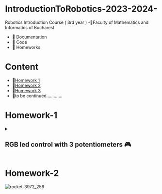 # IntroductionToRobotics-2023-2024-

Robotics Introduction Course ( 3rd year )
-📍Faculty of Mathematics and Informatics of Bucharest
- 🤖 Documentation
- 🤖 Code
- 🤖 Homeworks

# Content
- 🚨[Homework 1](#homework-1)
- 🚨[Homework 2](#homework-2)
- 🚨[Homework 3](#homework-3)
- 🚨to be continued.............
# Homework-1
<details>
<summary> <h2> RGB led control with 3 potentiometers 🎮 </h2> </summary>
<h3>Task</h3>
<details>
Utilize a separate potentiometer to independently control each color of the RGB LED (Red, Green, and Blue). This control should be achieved using digital electronics.
</details>

### 🖥 Code : [ The Code 🖥 ](https://github.com/anacimpeanu/IntroductionToRobotics-2023-2024-/blob/main/Homework/RGB_HOMEWORK_1.ino)

### 🕹 Electronic scheme: ![IR schema final](https://github.com/anacimpeanu/IntroductionToRobotics-2023-2024-/assets/115561036/94e1bbc6-0383-4f4e-93e0-0ff483e604af)

![ir 1](https://github.com/anacimpeanu/IntroductionToRobotics-2023-2024-/assets/115561036/f9e849cf-358f-4155-95eb-561062c7e1b8)


![ir 3](https://github.com/anacimpeanu/IntroductionToRobotics-2023-2024-/assets/115561036/550e9c80-e87c-4e9d-a858-a5de46684279)



### 📸 Electronic circuit in real life:


### 📽 Video : [ RGB Video 🧨](https://youtu.be/yFtEyoPxVpA)

### 🔌 Important : 
- The red LED has too much internal resistance, and a 330 resistor further reduces the current reaching the LED
- So, for the red LED, I use a resistance of 10, so we allow a current with a higher intensity to reach the LED

</details> 

# Homework-2
![rocket-3972_256](https://github.com/anacimpeanu/IntroductionToRobotics-2023-2024-/assets/115561036/f3795070-b819-4e07-bff8-05112beb6c84)
